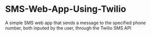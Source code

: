 # SMS-Web-App-Using-Twilio
A simple SMS web app that sends a message to the specified phone number, both inputed by the user, through the Twilio SMS API
